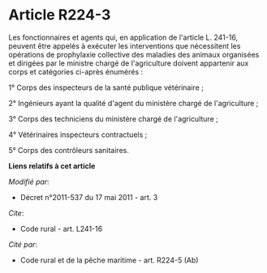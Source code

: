 # Article R224-3

Les fonctionnaires et agents qui, en application de l'article L. 241-16, peuvent être appelés à exécuter les interventions
que nécessitent les opérations de prophylaxie collective des maladies des animaux organisées et dirigées par le ministre
chargé de l'agriculture doivent appartenir aux corps et catégories ci-après énumérés : 

1° Corps des inspecteurs de la santé publique vétérinaire ; 

2° Ingénieurs ayant la qualité d'agent du ministère chargé de l'agriculture ; 

3° Corps des techniciens du ministère chargé de l'agriculture ; 

4° Vétérinaires inspecteurs contractuels ; 

5° Corps des contrôleurs sanitaires.

**Liens relatifs à cet article**

_Modifié par_:

  - Décret n°2011-537 du 17 mai 2011 - art. 3

_Cite_:

  - Code rural - art. L241-16

_Cité par_:

  - Code rural et de la pêche maritime - art. R224-5 (Ab)
